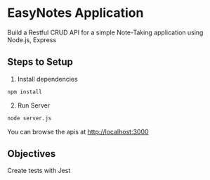 # EasyNotes Application

Build a Restful CRUD API for a simple Note-Taking application using Node.js, Express

## Steps to Setup

1. Install dependencies

```bash
npm install
```

2. Run Server

```bash
node server.js
```

You can browse the apis at <http://localhost:3000>


## Objectives

Create tests with Jest
